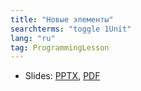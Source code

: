 ```yaml
---
title: "Новые элементы"
searchterms: "toggle 1Unit"
lang: "ru"
tag: ProgrammingLesson
---
```

 <ul>
 <li class="ng-binding">Slides:
 <a href="ProgrammingLessons/NewElementsRU.pptx">PPTX</a>,
 <a href="ProgrammingLessons/NewElementsRU.pdf">PDF</a>
 </li>
 </ul>
